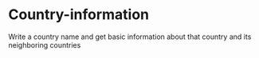 # Country-information
Write a country name and get basic information about that country and its neighboring countries
